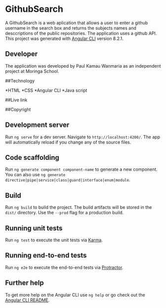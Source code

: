 # GithubSearch

A GithubSearch is a web aplication that allows a user to enter a github username in the search box and returns the subjects names and desccriptions of the public repositories. The application uses a github API.
This project was generated with [Angular CLI](https://github.com/angular/angular-cli) version 8.2.1.

## Developer

The application was developed by Paul Kamau Wanmaria as an independent project at Moringa School.

##Technology 

*HTML
*CSS
*Angular CLI
*Java script


##Live link


##Copyright



## Development server

Run `ng serve` for a dev server. Navigate to `http://localhost:4200/`. The app will automatically reload if you change any of the source files.

## Code scaffolding

Run `ng generate component component-name` to generate a new component. You can also use `ng generate directive|pipe|service|class|guard|interface|enum|module`.

## Build

Run `ng build` to build the project. The build artifacts will be stored in the `dist/` directory. Use the `--prod` flag for a production build.

## Running unit tests

Run `ng test` to execute the unit tests via [Karma](https://karma-runner.github.io).

## Running end-to-end tests

Run `ng e2e` to execute the end-to-end tests via [Protractor](http://www.protractortest.org/).

## Further help

To get more help on the Angular CLI use `ng help` or go check out the [Angular CLI README](https://github.com/angular/angular-cli/blob/master/README.md).
